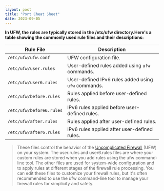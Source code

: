 ```yaml
---
layout: post
title: "Port Cheat Sheet"
date: 2023-09-05  
---
```


**In UFW, the rules are typically stored in the /etc/ufw directory.Here's a table 
showing the commonly used rule files and their descriptions:**


| Rule File               | Description                                         |
|-------------------------|---------------------------------------------------- |
| `/etc/ufw/ufw.conf`     | UFW configuration file.                             |
| `/etc/ufw/user.rules`   | User-defined rules added using `ufw` commands.      |
| `/etc/ufw/user6.rules`  | User-defined IPv6 rules added using `ufw` commands. |
| `/etc/ufw/before.rules` | Rules applied before user-defined rules.            |
| `/etc/ufw/before6.rules`| IPv6 rules applied before user-defined rules.       |
| `/etc/ufw/after.rules`  | Rules applied after user-defined rules.             |
| `/etc/ufw/after6.rules` | IPv6 rules applied after user-defined rules.        |


>These files control the behavior of the [Uncomplicated Firewall](https://wiki.archlinux.org/title/Uncomplicated_Firewall) (UFW) on your system. 
The user.rules and user6.rules files are where your custom rules are stored when you add 
rules using the ufw command-line tool. The other files are used for system-wide 
configuration and to apply rules at different stages of the firewall rule processing.
You can edit these files to customize your firewall rules, but it's often recommended to 
use the ufw command-line tool to manage your firewall rules for simplicity and safety.
